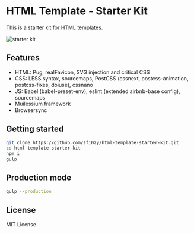 # HTML Template - Starter Kit
This is a starter kit for HTML templates.

![starter kit](https://habrastorage.org/web/973/9a0/b19/9739a0b1913449f2a1792ab5b2f89063.png "Starter Kit")

## Features
- HTML: Pug, realFavicon, SVG injection and critical CSS
- CSS: LESS syntax, sourcemaps, PostCSS (cssnext, postcss-animation, postcss-fixes, doiuse), cssnano
- JS: Babel (babel-preset-env), eslint (extended airbnb-base config), sourcemaps
- Muilessium framework
- Browsersync

## Getting started
```sh
git clone https://github.com/sfi0zy/html-template-starter-kit.git
cd html-template-starter-kit
npm i
gulp
```

## Production mode
```sh
gulp --production
```

## License

MIT License

